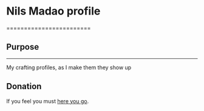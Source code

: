 # Nils Madao profile

========================

## Purpose

---------------
My crafting profiles, as I make them they show up


## Donation

If you feel you must [here you go](https://www.patreon.com/nil2share). 
